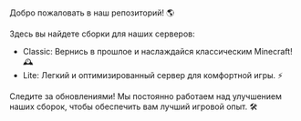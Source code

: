 Добро пожаловать в наш репозиторий! 🌎 

Здесь вы найдете сборки для наших серверов:

* Classic:  Вернись в прошлое и наслаждайся классическим Minecraft! 🕰️ 
* Lite:  Легкий и оптимизированный сервер для комфортной игры. ⚡️

Следите за обновлениями!  Мы постоянно работаем над улучшением наших сборок, чтобы обеспечить вам лучший игровой опыт.  🛠️
